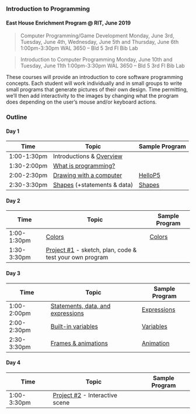 ### Introduction to Programming
#### East House Enrichment Program @ RIT, June 2019

> Computer Programming/Game Development
> Monday, June 3rd, Tuesday, June 4th, Wednesday, June 5th and Thursday, June 6th 
> 1:00pm-3:30pm
> WAL 3650 – Bld 5 3rd Fl Bib Lab

> Introduction to Computer Programming
> Monday, June 10th and Tuesday, June 11th
> 1:00pm-3:30pm
> WAL 3650 – Bld 5 3rd Fl Bib Lab

These courses will provide an introduction to core software programming concepts. Each student will work individually and in small groups to write small programs that generate pictures of their own design. Time permitting, we’ll then add interactivity to the images by changing what the program does depending on the user’s mouse and/or keyboard actions.

### Outline

#### Day 1

| Time       | Topic | Sample Program |
|------------|----------------|----------------|
|1:00-1:30pm| Introductions & [Overview](topics/Overview.md) | |
|1:30-2:00pm| [What is programming?](topics/Programming.md) | |
|2:00-2:30pm| [Drawing with a computer](topics/Drawing.md) | [HelloP5](demos/HelloP5/index.html) |
|2:30-3:30pm| [Shapes](topics/Shapes.md) (+statements & data) | [Shapes](demos/Shapes/index.html)|

#### Day 2

| Time       | Topic  | Sample Program |
|------------|----------------|----------------|
|1:00-1:30pm| [Colors](topics/Colors.md) | [Colors](demos/Colors/index.html)|
|1:30-3:30pm| [Project #1](topics/Project1.md) - sketch, plan, code & test your own program | |

#### Day 3

| Time       | Topic | Sample Program |
|------------|----------------|----------------|
|1:00-2:00pm| [Statements, data, and expressions](topics/Expressions.md) | [Expressions](demos/Expressions/index.html)|
|2:00-2:30pm| [Built-in variables](topics/Variables.md) | [Variables](demos/Variables/index.html)|
|2:30-3:30pm| [Frames & animations](topics/Animation.md) | [Animation](demos/Animation/index.html)|

#### Day 4

| Time       | Topic | Sample Program |
|------------|----------------|----------------|
|1:00-3:30pm| [Project #2](topics/Project2.md) - Interactive scene | |

